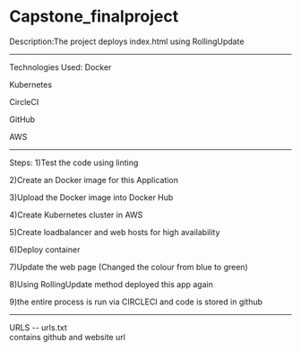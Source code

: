 # Capstone_finalproject
Description:The  project deploys  index.html  using RollingUpdate 

*********************************************************************************************************************

Technologies Used:
Docker 

Kubernetes

CircleCI

GitHub

AWS

*********************************************************************************************************************
Steps:
1)Test the  code using linting

2)Create an Docker image for this  Application

3)Upload the Docker image into  Docker Hub

4)Create Kubernetes cluster in AWS 

5)Create loadbalancer and web hosts for  high availability

6)Deploy container

7)Update the  web page  (Changed the colour from blue to green)

8)Using RollingUpdate method  deployed  this  app  again 

9)the entire  process  is run via CIRCLECI and  code is  stored in  github 

*********************************************************************************************************************

URLS -- urls.txt  
contains  github and   website url
